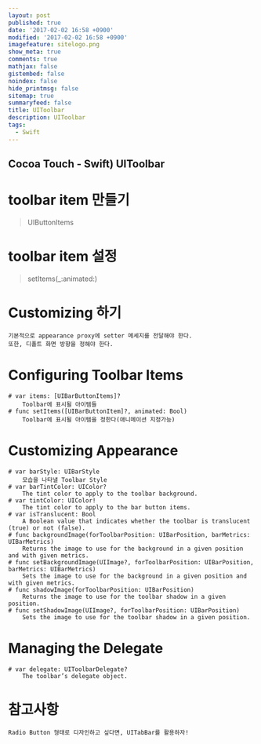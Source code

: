```yaml
---
layout: post
published: true
date: '2017-02-02 16:58 +0900'
modified: '2017-02-02 16:58 +0900'
imagefeature: sitelogo.png
show_meta: true
comments: true
mathjax: false
gistembed: false
noindex: false
hide_printmsg: false
sitemap: true
summaryfeed: false
title: UIToolbar
description: UIToolbar
tags:
  - Swift
---
```

## Cocoa Touch - Swift) UIToolbar

# toolbar item 만들기
> UIButtonItems

# toolbar item 설정
> setItems(_:animated:)

# Customizing 하기
	기본적으로 appearance proxy에 setter 메세지를 전달해야 한다.
    또한, 디폴트 화면 방향을 정해야 한다.
    

# Configuring Toolbar Items
	# var items: [UIBarButtonItems]?
		Toolbar에 표시될 아이템들
	# func setItems([UIBarButtonItem]?, animated: Bool)
		Toolbar에 표시될 아이템을 정한다(애니메이션 지정가능)

# Customizing Appearance
	# var barStyle: UIBarStyle
		모습을 나타낼 Toolbar Style
	# var barTintColor: UIColor?
		The tint color to apply to the toolbar background.
	# var tintColor: UIColor!
		The tint color to apply to the bar button items.
	# var isTranslucent: Bool
		A Boolean value that indicates whether the toolbar is translucent (true) or not (false).
	# func backgroundImage(forToolbarPosition: UIBarPosition, barMetrics: UIBarMetrics)
		Returns the image to use for the background in a given position and with given metrics.
	# func setBackgroundImage(UIImage?, forToolbarPosition: UIBarPosition, barMetrics: UIBarMetrics)
		Sets the image to use for the background in a given position and with given metrics.
	# func shadowImage(forToolbarPosition: UIBarPosition)
		Returns the image to use for the toolbar shadow in a given position.
	# func setShadowImage(UIImage?, forToolbarPosition: UIBarPosition)
		Sets the image to use for the toolbar shadow in a given position.
		
# Managing the Delegate
	# var delegate: UIToolbarDelegate?
		The toolbar’s delegate object.

# 참고사항
	Radio Button 형태로 디자인하고 싶다면, UITabBar를 활용하자!

